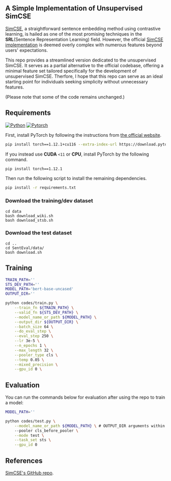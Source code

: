 ## A Simple Implementation of Unsupervised SimCSE

[SimCSE](https://aclanthology.org/2021.emnlp-main.552/), a straightforward sentence embedding method using contrastive learning, is hailed as one of the most promising techniques in the **SRL**(Sentence Representation Learning) field. However, the official [SimCSE implementation](https://github.com/princeton-nlp/SimCSE) is deemed overly complex with numerous features beyond users' expectations. 

This repo provides a streamlined version dedicated to the unsupervised SimCSE. It serves as a partial alternative to the official codebase, offering a minimal feature set tailored specifically for the development of unsupervised SimCSE. Therfore, I hope that this repo can serve as an ideal starting point for individuals seeking simplicity without unnecessary features. 

(Please note that some of the code remains unchanged.)

## Requirements
[![Python](https://img.shields.io/badge/python-3.8.6-blue?logo=python&logoColor=FED643)](https://www.python.org/downloads/release/python-386/)
[![Pytorch](https://img.shields.io/badge/pytorch-1.12.1+cu116-red?logo=pytorch)](https://pytorch.org/get-started/previous-versions/)

First, install PyTorch by following the instructions from [the official website](https://pytorch.org). 

```bash
pip install torch==1.12.1+cu116 --extra-index-url https://download.pytorch.org/whl/cu116
```

If you instead use **CUDA** `<11` or **CPU**, install PyTorch by the following command.

```bash
pip install torch==1.12.1
```

Then run the following script to install the remaining dependencies.

```bash
pip install -r requirements.txt
```

### Download the training/dev dataset
```
cd data
bash download_wiki.sh
bash download_stsb.sh
```

### Download the test dataset
```
cd ..
cd SentEval/data/
bash download.sh
```

## Training
```bash
TRAIN_PATH=''
STS_DEV_PATH=''
MODEL_PATH='bert-base-uncased'
OUTPUT_DIR=''

python codes/train.py \
    --train_fn ${TRAIN_PATH} \
    --valid_fn ${STS_DEV_PATH} \
    --model_name_or_path ${MODEL_PATH} \
    --output_dir ${OUTPUT_DIR} \
    --batch_size 64 \
    --do_eval_step \
    --eval_step 250 \
    --lr 3e-5 \
    --n_epochs 1 \
    --max_length 32 \
    --pooler_type cls \
    --temp 0.05 \
    --mixed_precision \
    --gpu_id 0 \
```

## Evaluation
You can run the commands below for evaluation after using the repo to train a model:

```bash
MODEL_PATH=''

python codes/test.py \
    --model_name_or_path ${MODEL_PATH} \ # OUTPUT_DIR arguments within Training
    --pooler cls_before_pooler \
    --mode test \
    --task_set sts \
    --gpu_id 0

```

## References
[SimCSE's GitHub repo](https://github.com/princeton-nlp/SimCSE).
